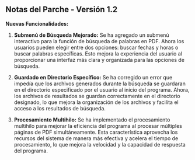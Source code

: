 ## Notas del Parche - Versión 1.2

**Nuevas Funcionalidades:**

1. **Submenú de Búsqueda Mejorado:** Se ha agregado un submenú interactivo para la función de búsqueda de palabras en PDF. Ahora los usuarios pueden elegir entre dos opciones: buscar fechas y horas o buscar palabras específicas. Esto mejora la experiencia del usuario al proporcionar una interfaz más clara y organizada para las opciones de búsqueda.

2. **Guardado en Directorio Específico:** Se ha corregido un error que impedía que los archivos generados durante la búsqueda se guardaran en el directorio especificado por el usuario al inicio del programa. Ahora, los archivos de resultados se guardan correctamente en el directorio designado, lo que mejora la organización de los archivos y facilita el acceso a los resultados de búsqueda.

3. **Procesamiento Multihilo:** Se ha implementado el procesamiento multihilo para mejorar la eficiencia del programa al procesar múltiples páginas de PDF simultáneamente. Esta característica aprovecha los recursos del sistema de manera más efectiva y acelera el tiempo de procesamiento, lo que mejora la velocidad y la capacidad de respuesta del programa.
